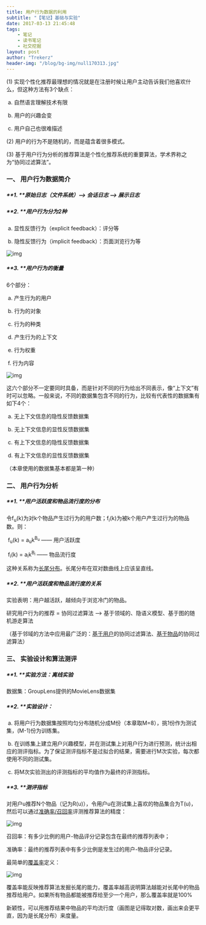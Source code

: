 ```yaml
---
title: 用户行为数据的利用
subtitle: "【笔记】基础与实验"
date: 2017-03-13 21:45:48
tags: 
	- 笔记
	- 读书笔记
	- 社交挖掘
layout: post
author: "Trekerz"
header-img: "/blog/bg-img/null170313.jpg"
---
```




(1)  实现个性化推荐最理想的情况就是在注册时候让用户主动告诉我们他喜欢什么，但这种方法有3个缺点：

​	a.    自然语言理解技术有限

​	b.    用户的兴趣会变

​	c.    用户自己也很难描述

(2)  用户的行为不是随机的，而是蕴含着很多模式。

(3)  基于用户行为分析的推荐算法是个性化推荐系统的重要算法，学术界称之为“协同过滤算法”。

### **一、   用户行为数据简介**

##### **1.    **原始日志（文件系统）--> 会话日志  -->  展示日志

##### **2.    **用户行为分为2种

​	a.    显性反馈行为（explicit feedback）：评分等

​	b.    隐性反馈行为（implicit feedback）：页面浏览行为等

![img](1.png)

##### **3.    **用户行为的衡量

6个部分：

​	a.    产生行为的用户

​	b.    行为的对象

​	c.    行为的种类

​	d.    产生行为的上下文

​	e.    行为权重

​	f.     行为内容

![img](2.png)

这六个部分不一定要同时具备，而是针对不同的行为给出不同表示，像“上下文”有时可以忽略。一般来说，不同的数据集包含不同的行为，比较有代表性的数据集有如下4个：

​	a.    无上下文信息的隐性反馈数据集

​	b.    无上下文信息的显性反馈数据集

​	c.    有上下文信息的隐性反馈数据集

​	d.    有上下文信息的显性反馈数据集

（本章使用的数据集基本都是第一种）

### **二、   用户行为分析**

##### **1.    **用户活跃度和物品流行度的分布

令f<sub>u</sub>(k)为对k个物品产生过行为的用户数；f<sub>i</sub>(k)为被k个用户产生过行为的物品数。则：

​	f<sub>u</sub>(k) = a<sub>u</sub>k<sup>B<sub>u</sub></sup>  ——  用户活跃度

​	f<sub>i</sub>(k) = a<sub>i</sub>k<sup>B<sub>i</sub></sup>  ——  物品流行度

这种关系称为<u>长尾分布</u>。长尾分布在双对数曲线上应该呈直线。

##### **2.    **用户活跃度和物品流行度的关系

实验表明：用户越活跃，越倾向于浏览冷门的物品。

 

研究用户行为的推荐 = 协同过滤算法 --> 基于领域的、隐语义模型、基于图的随机游走算法

（基于邻域的方法中应用最广泛的：<u>基于用户</u>的协同过滤算法、<u>基于物品</u>的协同过滤算法）

### **三、   实验设计和算法测评**

##### **1.    **实验方法：离线实验

数据集：GroupLens提供的MovieLens数据集

##### **2.    **实验设计：

​	a.    将用户行为数据集按照均匀分布随机分成M份（本章取M=8），挑1份作为测试集，(M-1)份为训练集。

​	b.    在训练集上建立用户兴趣模型，并在测试集上对用户行为进行预测，统计出相应的测评指标。为了保证测评指标不是过拟合的结果，需要进行M次实验，每次都使用不同的测试集。

​	c.    将M次实验测出的评测指标的平均值作为最终的评测指标。

##### **3.    **测评指标

对用户u推荐N个物品（记为R(u)），令用户u在测试集上喜欢的物品集合为T(u)，然后可以通过<u>准确率/召回率</u>评测推荐算法的精度：

![img](3.png)

召回率：有多少比例的用户-物品评分记录包含在最终的推荐列表中；

准确率：最终的推荐列表中有多少比例是发生过的用户-物品评分记录。

 

最简单的<u>覆盖率</u>定义：

![img](4.png)

覆盖率能反映推荐算法发掘长尾的能力，覆盖率越高说明算法越能对长尾中的物品推荐给用户。如果所有物品都能被推荐给至少一个用户，那么覆盖率就是100%

 

新颖性，可以用推荐结果中物品的平均流行度（画图是记得取对数，画出来会更平直，因为是长尾分布）来度量。

<br/>

<br/>